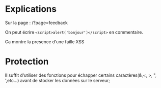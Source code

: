 # Explications

Sur la page : /?page=feedback

On peut écrire `<script>alert('bonjour')</script>` en commentaire.

Ca montre la presence d'une faille XSS


# Protection
Il suffit d'utiliser des fonctions pour échapper certains caractères(&,<, >, ", ',etc...) avant de stocker les données sur le serveur;

